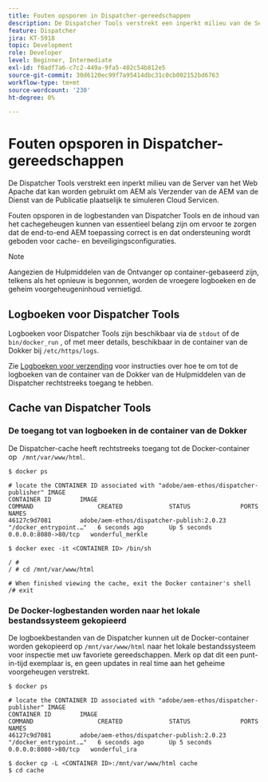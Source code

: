 ```yaml
---
title: Fouten opsporen in Dispatcher-gereedschappen
description: De Dispatcher Tools verstrekt een inperkt milieu van de Server van het Web Apache dat kan worden gebruikt om AEM als Verzender van de AEM van de Dienst van de Publicatie plaatselijk te simuleren Cloud Servicen. Fouten opsporen in de logbestanden van Dispatcher Tools en de inhoud van het cachegeheugen kunnen van essentieel belang zijn om ervoor te zorgen dat de end-to-end AEM toepassing correct is en dat ondersteuning wordt geboden voor cache- en beveiligingsconfiguraties.
feature: Dispatcher
jira: KT-5918
topic: Development
role: Developer
level: Beginner, Intermediate
exl-id: f0adf7a6-c7c2-449a-9fa5-402c54b812e5
source-git-commit: 30d6120ec99f7a95414dbc31c0cb002152bd6763
workflow-type: tm+mt
source-wordcount: '230'
ht-degree: 0%

---
```


# Fouten opsporen in Dispatcher-gereedschappen

De Dispatcher Tools verstrekt een inperkt milieu van de Server van het Web Apache dat kan worden gebruikt om AEM als Verzender van de AEM van de Dienst van de Publicatie plaatselijk te simuleren Cloud Servicen.

Fouten opsporen in de logbestanden van Dispatcher Tools en de inhoud van het cachegeheugen kunnen van essentieel belang zijn om ervoor te zorgen dat de end-to-end AEM toepassing correct is en dat ondersteuning wordt geboden voor cache- en beveiligingsconfiguraties.

>[!NOTE]
>
>Aangezien de Hulpmiddelen van de Ontvanger op container-gebaseerd zijn, telkens als het opnieuw is begonnen, worden de vroegere logboeken en de geheim voorgeheugeninhoud vernietigd.

## Logboeken voor Dispatcher Tools

Logboeken voor Dispatcher Tools zijn beschikbaar via de `stdout` of de `bin/docker_run` , of met meer details, beschikbaar in de container van de Dokker bij `/etc/https/logs`.

Zie [Logboeken voor verzending](./logs.md#dispatcher-logs) voor instructies over hoe te om tot de logboeken van de container van de Dokker van de Hulpmiddelen van de Dispatcher rechtstreeks toegang te hebben.

## Cache van Dispatcher Tools

### De toegang tot van logboeken in de container van de Dokker

De Dispatcher-cache heeft rechtstreeks toegang tot de Docker-container op ` /mnt/var/www/html`.

```shell
$ docker ps

# locate the CONTAINER ID associated with "adobe/aem-ethos/dispatcher-publisher" IMAGE
CONTAINER ID        IMAGE                                       COMMAND                  CREATED             STATUS              PORTS                  NAMES
46127c9d7081        adobe/aem-ethos/dispatcher-publish:2.0.23   "/docker_entrypoint.…"   6 seconds ago       Up 5 seconds        0.0.0.0:8080->80/tcp   wonderful_merkle

$ docker exec -it <CONTAINER ID> /bin/sh

/ # 
/ # cd /mnt/var/www/html

# When finished viewing the cache, exit the Docker container's shell
/# exit
```

### De Docker-logbestanden worden naar het lokale bestandssysteem gekopieerd

De logboekbestanden van de Dispatcher kunnen uit de Docker-container worden gekopieerd op `/mnt/var/www/html` naar het lokale bestandssysteem voor inspectie met uw favoriete gereedschappen. Merk op dat dit een punt-in-tijd exemplaar is, en geen updates in real time aan het geheime voorgeheugen verstrekt.

```shell
$ docker ps

# locate the CONTAINER ID associated with "adobe/aem-ethos/dispatcher-publisher" IMAGE
CONTAINER ID        IMAGE                                       COMMAND                  CREATED             STATUS              PORTS                  NAMES
46127c9d7081        adobe/aem-ethos/dispatcher-publish:2.0.23   "/docker_entrypoint.…"   6 seconds ago       Up 5 seconds        0.0.0.0:8080->80/tcp   wonderful_ira

$ docker cp -L <CONTAINER ID>:/mnt/var/www/html cache 
$ cd cache
```

